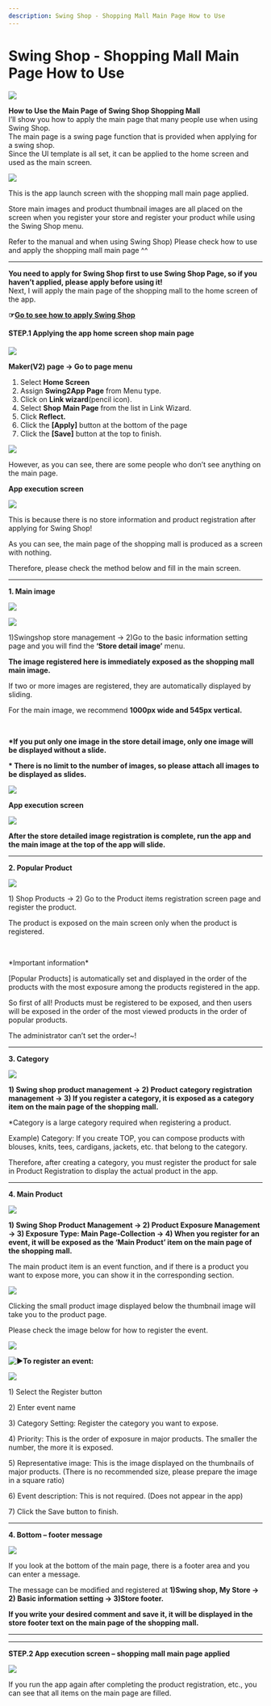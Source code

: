 ```yaml
---
description: Swing Shop - Shopping Mall Main Page How to Use
---
```


# Swing Shop - Shopping Mall Main Page How to Use

![](https://support.swing2app.com/wp-content/uploads/2020/10/Shop4.png)

**How to Use the Main Page of Swing Shop Shopping Mall**\
&#x20;I’ll show you how to apply the main page that many people use when using Swing Shop.\
The main page is a swing page function that is provided when applying for a swing shop.\
Since the UI template is all set, it can be applied to the home screen and used as the main screen.



![](https://support.swing2app.com/wp-content/uploads/2019/04/Group-285@3x.png)

This is the app launch screen with the shopping mall main page applied.

Store main images and product thumbnail images are all placed on the screen when you register your store and register your product while using the Swing Shop menu.

Refer to the manual and when using Swing Shop) Please check how to use and apply the shopping mall main page ^^

***

**You need to apply for Swing Shop first to use Swing Shop Page, so if you haven’t applied, please apply before using it!**\
Next, I will apply the main page of the shopping mall to the home screen of the app.

**☞**[**Go to see how to apply Swing Shop**](../aff-program/apply.md)

#### **STEP.1 Applying the app home screen shop main page**

![](https://support.swing2app.com/wp-content/uploads/2018/11/basic3.png)

**Maker(V2) page → Go to page menu**

1. Select **Home Screen**
2. Assign **Swing2App Page** from Menu type.
3. Click on **Link wizard**(pencil icon).
4. Select **Shop Main Page** from the list in Link Wizard.
5. Click **Reflect.**
6. Click the **\[Apply]** button at the bottom of the page
7. Click the **\[Save]** button at the top to finish.

![](https://wp.swing2app.co.kr/wp-content/uploads/2020/07/%EC%BA%A1%EC%B2%98.png)

However, as you can see, there are some people who don’t see anything on the main page.

**App execution screen**

![](https://support.swing2app.com/wp-content/uploads/2020/10/Group-1984@3x.png)

This is because there is no store information and product registration after applying for Swing Shop!

As you can see, the main page of the shopping mall is produced as a screen with nothing.

Therefore, please check the method below and fill in the main screen.

***

**1. Main image**

![](https://support.swing2app.com/wp-content/uploads/2018/11/basic.png)

![](https://support.swing2app.com/wp-content/uploads/2020/10/uddk.png)

1\)Swingshop store management → 2)Go to the basic information setting page and you will find the **‘Store detail image’** menu.

**The image registered here is immediately exposed as the shopping mall main image.**

If two or more images are registered, they are automatically displayed by sliding.

For the main image, we recommend **1000px wide and 545px vertical.**

**​**

**\*If you put only one image in the store detail image, only one image will be displayed without a slide.**

**\* There is no limit to the number of images, so please attach all images to be displayed as slides.**

![](https://wp.swing2app.co.kr/wp-content/uploads/2018/09/%ED%99%94%EC%82%B4%ED%91%9C-3.png)

**App execution screen**

![](https://support.swing2app.com/wp-content/uploads/2018/11/ezgif.com-gif-maker-8.gif)

**After the store detailed image registration is complete, run the app and the main image at the top of the app will slide.**

***

**2. Popular Product**

![](https://support.swing2app.com/wp-content/uploads/2020/10/mobpop@3x.png)

1\) Shop Products → 2) Go to the Product items registration screen page and register the product.

The product is exposed on the main screen only when the product is registered.

​

\*Important information\*

\[Popular Products] is automatically set and displayed in the order of the products with the most exposure among the products registered in the app.

So first of all! Products must be registered to be exposed, and then users will be exposed in the order of the most viewed products in the order of popular products.

The administrator can’t set the order\~!

***

**3. Category**

![](https://support.swing2app.com/wp-content/uploads/2020/10/Group-2020.png)

**1) Swing shop product management → 2) Product category registration management → 3) If you register a category, it is exposed as a category item on the main page of the shopping mall.**

\*Category is a large category required when registering a product.

Example) Category: If you create TOP, you can compose products with blouses, knits, tees, cardigans, jackets, etc. that belong to the category.

Therefore, after creating a category, you must register the product for sale in Product Registration to display the actual product in the app.

***

**4. Main Product**

![](https://support.swing2app.com/wp-content/uploads/2020/10/Group-2021.png)

**1) Swing Shop Product Management → 2) Product Exposure Management → 3) Exposure Type: Main Page-Collection → 4) When you register for an event, it will be exposed as the ‘Main Product’ item on the main page of the shopping mall.**

The main product item is an event function, and if there is a product you want to expose more, you can show it in the corresponding section.

![](https://support.swing2app.com/wp-content/uploads/2020/10/ezgif.com-gif-maker-9.gif)

Clicking the small product image displayed below the thumbnail image will take you to the product page.

Please check the image below for how to register the event.

![](https://wp.swing2app.co.kr/wp-content/uploads/2018/09/%ED%99%94%EC%82%B4%ED%91%9C-3.png)

<img src="https://s.w.org/images/core/emoji/11/svg/25b6.svg" alt="▶" data-size="line">**To register an event:**

![](https://support.swing2app.com/wp-content/uploads/2018/11/shopcat1.png)

1\) Select the Register button

2\) Enter event name

3\) Category Setting: Register the category you want to expose.

4\) Priority: This is the order of exposure in major products. The smaller the number, the more it is exposed.

5\) Representative image: This is the image displayed on the thumbnails of major products. (There is no recommended size, please prepare the image in a square ratio)

6\) Event description: This is not required. (Does not appear in the app)

7\) Click the Save button to finish.

***

**4. Bottom – footer message**

![](https://support.swing2app.com/wp-content/uploads/2020/10/mkdd.png)

If you look at the bottom of the main page, there is a footer area and you can enter a message.

The message can be modified and registered at **1)Swing shop, My Store → 2) Basic information setting → 3)Store footer.**

**If you write your desired comment and save it, it will be displayed in the store footer text on the main page of the shopping mall.**

****

****

**STEP.2 App execution screen – shopping mall main page applied**

![](https://support.swing2app.com/wp-content/uploads/2020/10/ezgif.com-gif-maker-10.gif)

If you run the app again after completing the product registration, etc., you can see that all items on the main page are filled.
